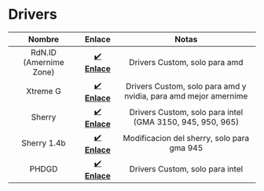 
# Drivers 
| Nombre | Enlace | Notas |
| :-: | :-: | :-: |
| RdN.ID (Amernime Zone) | [✔️ **Enlace**](https://www.amernimezone.com/) | Drivers Custom, solo para amd| 
| Xtreme G | [✔️ **Enlace**](https://www.reddit.com/r/XtremeG/) | Drivers Custom, solo para amd y nvidia, para amd mejor amernime| 
| Sherry | [✔️ **Enlace**](https://suricataos.createaforum.com/software/driver-intel-sherry-1-3-x64finally-the-official-driver-and-support-for-gma-3150-/) | Drivers Custom, solo para intel (GMA 3150, 945, 950, 965)| 
| Sherry 1.4b | [✔️ **Enlace**](https://www.mediafire.com/file/zz474whd89ezx8n)| Modificacion del sherry, solo para gma 945
| PHDGD | [✔️ **Enlace**](/phdgd.md) | Drivers Custom, solo para intel| 
